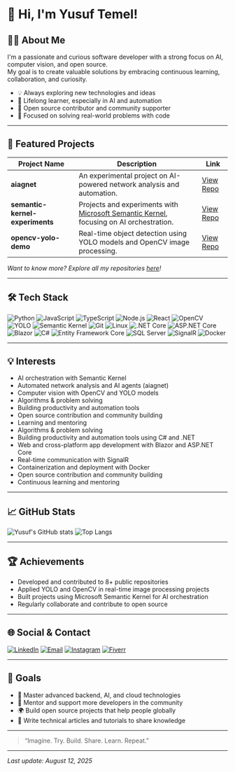 # 👋 Hi, I'm Yusuf Temel!

## 🧑‍💻 About Me
I'm a passionate and curious software developer with a strong focus on AI, computer vision, and open source.  
My goal is to create valuable solutions by embracing continuous learning, collaboration, and curiosity.

- 💡 Always exploring new technologies and ideas
- 🌱 Lifelong learner, especially in AI and automation
- 🧩 Open source contributor and community supporter
- 🎯 Focused on solving real-world problems with code

---

## 🚀 Featured Projects

| Project Name        | Description                                                               | Link                                                           |
|---------------------|---------------------------------------------------------------------------|----------------------------------------------------------------|
| **aiagnet**         | An experimental project on AI-powered network analysis and automation.     | [View Repo](https://github.com/Yusuftmle/aiagnet)              |
| **semantic-kernel-experiments** | Projects and experiments with [Microsoft Semantic Kernel](https://github.com/microsoft/semantic-kernel), focusing on AI orchestration. | [View Repo](https://github.com/Yusuftmle/semantic-kernel-experiments) |
| **opencv-yolo-demo**| Real-time object detection using YOLO models and OpenCV image processing.  | [View Repo](https://github.com/Yusuftmle/opencv-yolo-demo)     |

*Want to know more? Explore all my repositories [here](https://github.com/Yusuftmle?tab=repositories)!*

---

## 🛠️ Tech Stack

![Python](https://img.shields.io/badge/-Python-333?style=flat&logo=python)
![JavaScript](https://img.shields.io/badge/-JavaScript-333?style=flat&logo=javascript)
![TypeScript](https://img.shields.io/badge/-TypeScript-333?style=flat&logo=typescript)
![Node.js](https://img.shields.io/badge/-Node.js-333?style=flat&logo=node.js)
![React](https://img.shields.io/badge/-React-333?style=flat&logo=react)
![OpenCV](https://img.shields.io/badge/-OpenCV-333?style=flat&logo=opencv)
![YOLO](https://img.shields.io/badge/-YOLO-333?style=flat&logo=openai)
![Semantic Kernel](https://img.shields.io/badge/-Semantic%20Kernel-333?style=flat&logo=microsoft)
![Git](https://img.shields.io/badge/-Git-333?style=flat&logo=git)
![Linux](https://img.shields.io/badge/-Linux-333?style=flat&logo=linux)
![.NET Core](https://img.shields.io/badge/-.NET%20Core-333?style=flat&logo=dotnet)
![ASP.NET Core](https://img.shields.io/badge/-ASP.NET%20Core-333?style=flat&logo=aspdotnet)
![Blazor](https://img.shields.io/badge/-Blazor-333?style=flat&logo=blazor)
![C#](https://img.shields.io/badge/-C%23-333?style=flat&logo=csharp)
![Entity Framework Core](https://img.shields.io/badge/-Entity%20Framework%20Core-333?style=flat&logo=entityframework)
![SQL Server](https://img.shields.io/badge/-SQL%20Server-333?style=flat&logo=microsoftsqlserver)
![SignalR](https://img.shields.io/badge/-SignalR-333?style=flat&logo=microsoft)
![Docker](https://img.shields.io/badge/-Docker-333?style=flat&logo=docker)


---

## 💡 Interests

- AI orchestration with Semantic Kernel
- Automated network analysis and AI agents (aiagnet)
- Computer vision with OpenCV and YOLO models
- Algorithms & problem solving
- Building productivity and automation tools
- Open source contribution and community building
- Learning and mentoring
- Algorithms & problem solving
- Building productivity and automation tools using C# and .NET
- Web and cross-platform app development with Blazor and ASP.NET Core
- Real-time communication with SignalR
- Containerization and deployment with Docker
- Open source contribution and community building
- Continuous learning and mentoring
---

## 📈 GitHub Stats

![Yusuf's GitHub stats](https://github-readme-stats.vercel.app/api?username=Yusuftmle&show_icons=true&theme=tokyonight)
![Top Langs](https://github-readme-stats.vercel.app/api/top-langs/?username=Yusuftmle&layout=compact&theme=tokyonight)

---

## 🏆 Achievements

- Developed and contributed to 8+ public repositories
- Applied YOLO and OpenCV in real-time image processing projects
- Built projects using Microsoft Semantic Kernel for AI orchestration
- Regularly collaborate and contribute to open source

---

## 🌐 Social & Contact

[![LinkedIn](https://img.shields.io/badge/-LinkedIn-0077B5?style=flat&logo=linkedin&logoColor=white)]([https://linkedin.com/in/YOUR-LINKEDIN](https://www.linkedin.com/in/yusuf-temel-19722b2a3))
[![Email](https://img.shields.io/badge/-Email-EA4335?style=flat&logo=gmail&logoColor=white)](mailto:yussuf.temelll@gmail.com)
[![Instagram](https://img.shields.io/badge/-Instagram-E4405F?style=flat&logo=instagram&logoColor=white)](https://www.instagram.com/yusftemell)
[![Fiverr](https://img.shields.io/badge/-Fiverr-1DBF73?style=flat&logo=fiverr&logoColor=white)](https://www.fiverr.com/yusufteml?public_mode=true)


---

## 📃 Goals

- 🚀 Master advanced backend, AI, and cloud technologies
- 🤝 Mentor and support more developers in the community
- 🌍 Build open source projects that help people globally
- 📝 Write technical articles and tutorials to share knowledge

---

> “Imagine. Try. Build. Share. Learn. Repeat.”

---

*Last update: August 12, 2025*
